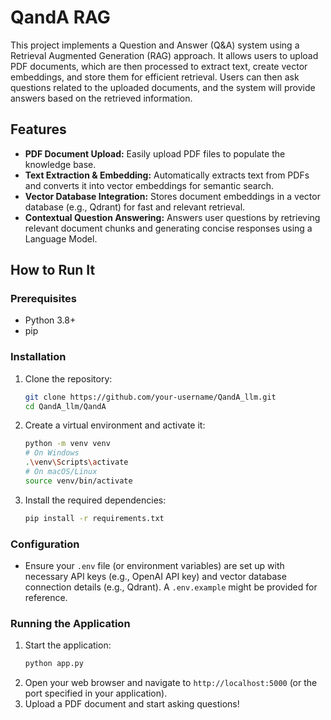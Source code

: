 # QandA RAG

This project implements a Question and Answer (Q&A) system using a Retrieval Augmented Generation (RAG) approach. It allows users to upload PDF documents, which are then processed to extract text, create vector embeddings, and store them for efficient retrieval. Users can then ask questions related to the uploaded documents, and the system will provide answers based on the retrieved information.

## Features
- **PDF Document Upload:** Easily upload PDF files to populate the knowledge base.
- **Text Extraction & Embedding:** Automatically extracts text from PDFs and converts it into vector embeddings for semantic search.
- **Vector Database Integration:** Stores document embeddings in a vector database (e.g., Qdrant) for fast and relevant retrieval.
- **Contextual Question Answering:** Answers user questions by retrieving relevant document chunks and generating concise responses using a Language Model.

## How to Run It

### Prerequisites
- Python 3.8+
- pip

### Installation
1. Clone the repository:
   ```bash
   git clone https://github.com/your-username/QandA_llm.git
   cd QandA_llm/QandA
   ```
2. Create a virtual environment and activate it:
   ```bash
   python -m venv venv
   # On Windows
   .\venv\Scripts\activate
   # On macOS/Linux
   source venv/bin/activate
   ```
3. Install the required dependencies:
   ```bash
   pip install -r requirements.txt
   ```

### Configuration
- Ensure your `.env` file (or environment variables) are set up with necessary API keys (e.g., OpenAI API key) and vector database connection details (e.g., Qdrant). A `.env.example` might be provided for reference.

### Running the Application
1. Start the application:
   ```bash
   python app.py
   ```
2. Open your web browser and navigate to `http://localhost:5000` (or the port specified in your application).
3. Upload a PDF document and start asking questions!